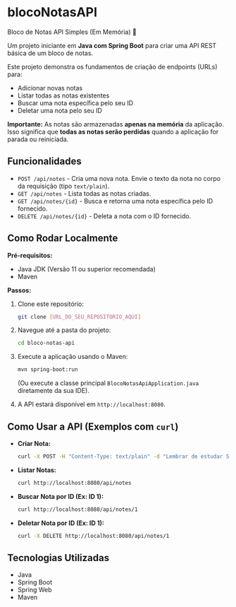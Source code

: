 # blocoNotasAPI
Bloco de Notas API Simples (Em Memória) 📝

Um projeto iniciante em **Java com Spring Boot** para criar uma API REST básica de um bloco de notas.

Este projeto demonstra os fundamentos de criação de endpoints (URLs) para:

*   Adicionar novas notas
*   Listar todas as notas existentes
*   Buscar uma nota específica pelo seu ID
*   Deletar uma nota pelo seu ID

**Importante:** As notas são armazenadas **apenas na memória** da aplicação. Isso significa que **todas as notas serão perdidas** quando a aplicação for parada ou reiniciada.

## Funcionalidades

*   `POST /api/notes` - Cria uma nova nota. Envie o texto da nota no corpo da requisição (tipo `text/plain`).
*   `GET /api/notes` - Lista todas as notas criadas.
*   `GET /api/notes/{id}` - Busca e retorna uma nota específica pelo ID fornecido.
*   `DELETE /api/notes/{id}` - Deleta a nota com o ID fornecido.

## Como Rodar Localmente

**Pré-requisitos:**

*   Java JDK (Versão 11 ou superior recomendada)
*   Maven

**Passos:**

1.  Clone este repositório:
    ```bash
    git clone [URL_DO_SEU_REPOSITORIO_AQUI]
    ```
2.  Navegue até a pasta do projeto:
    ```bash
    cd bloco-notas-api
    ```
3.  Execute a aplicação usando o Maven:
    ```bash
    mvn spring-boot:run
    ```
    (Ou execute a classe principal `BlocoNotasApiApplication.java` diretamente da sua IDE).

4.  A API estará disponível em `http://localhost:8080`.

## Como Usar a API (Exemplos com `curl`)

*   **Criar Nota:**
    ```bash
    curl -X POST -H "Content-Type: text/plain" -d "Lembrar de estudar Spring!" http://localhost:8080/api/notes
    ```

*   **Listar Notas:**
    ```bash
    curl http://localhost:8080/api/notes
    ```

*   **Buscar Nota por ID (Ex: ID 1):**
    ```bash
    curl http://localhost:8080/api/notes/1
    ```

*   **Deletar Nota por ID (Ex: ID 1):**
    ```bash
    curl -X DELETE http://localhost:8080/api/notes/1
    ```

## Tecnologias Utilizadas

*   Java
*   Spring Boot
*   Spring Web
*   Maven
